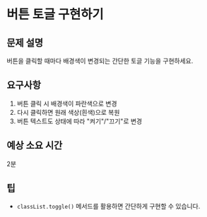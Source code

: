 # 버튼 토글 구현하기

## 문제 설명
버튼을 클릭할 때마다 배경색이 변경되는 간단한 토글 기능을 구현하세요.

## 요구사항
1. 버튼 클릭 시 배경색이 파란색으로 변경
2. 다시 클릭하면 원래 색상(흰색)으로 복원
3. 버튼 텍스트도 상태에 따라 "켜기"/"끄기"로 변경

## 예상 소요 시간
2분

## 팁
- `classList.toggle()` 메서드를 활용하면 간단하게 구현할 수 있습니다.
